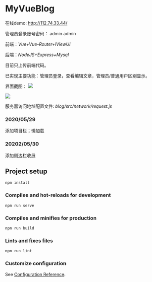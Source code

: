 # MyVueBlog

在线demo: http://112.74.33.44/ 

管理员登录账号密码： admin  admin

前端：*Vue+Vue-Router+iViewUI*

后端：*NodeJS+Express+Mysql*

目前只上传前端代码。

已实现主要功能：管理员登录，查看编辑文章，管理员/普通用户区别显示。

界面截图：
![](./img/user.gif)

![](./img/admin.gif)

服务器访问地址配置文件: *blog/src/network/request.js*

### 2020/05/29
添加项目栏；懒加载
### 20202/05/30
添加侧边栏收展



## Project setup

```
npm install
```

### Compiles and hot-reloads for development
```
npm run serve
```

### Compiles and minifies for production
```
npm run build
```

### Lints and fixes files
```
npm run lint
```

### Customize configuration
See [Configuration Reference](https://cli.vuejs.org/config/).
